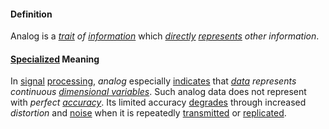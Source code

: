 #### Definition

Analog is a *[trait](https://github.com/gcassel/Modular-Organization-Terminology/blob/master/terms/trait.md) of [information](https://github.com/gcassel/Modular-Organization-Terminology/blob/master/terms/information.md)* which *[directly](https://github.com/gcassel/Modular-Organization-Terminology/blob/master/terms/direct.md) [represents](https://github.com/gcassel/Modular-Organization-Terminology/blob/master/terms/represent.md) other information*.  

#### [Specialized](https://github.com/gcassel/Modular-Organization-Terminology/blob/master/terms/specialize.md) Meaning 

In [signal](https://github.com/gcassel/Modular-Organization-Terminology/blob/master/terms/signal.md) [processing](https://github.com/gcassel/Modular-Organization-Terminology/blob/master/terms/process.md), *analog* especially [indicates](https://github.com/gcassel/Modular-Organization-Terminology/blob/master/terms/indicate.md) that *[data](https://github.com/gcassel/Modular-Organization-Terminology/blob/master/terms/data.md) represents continuous [dimensional variables](https://github.com/gcassel/Modular-Organization-Terminology/blob/master/compound-terms/dimensional-variable.md)*.  Such analog data does not represent with *perfect [accuracy](https://github.com/gcassel/Modular-Organization-Terminology/blob/master/terms/accuracy.md)*.  Its limited accuracy [degrades](https://github.com/gcassel/Modular-Organization-Terminology/blob/master/terms/degrade.md) through increased *distortion* and [noise](https://github.com/gcassel/Modular-Organization-Terminology/blob/master/terms/noise.md) when it is repeatedly [transmitted](https://github.com/gcassel/Modular-Organization-Terminology/blob/master/terms/transmit.md) or [replicated](https://github.com/gcassel/Modular-Organization-Terminology/blob/master/terms/replicate.md).
